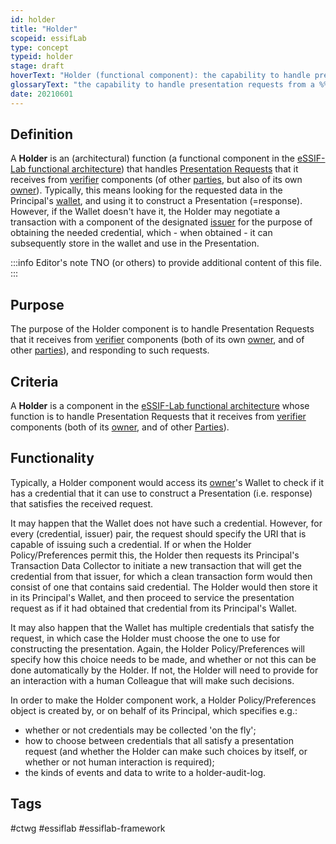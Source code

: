 ```yaml
---
id: holder
title: "Holder"
scopeid: essifLab
type: concept
typeid: holder
stage: draft
hoverText: "Holder (functional component): the capability to handle presentation requests from a Peer Agent, produce the requested data (a presentation) according to its Principal's holder-policy, and send that in response to the request."
glossaryText: "the capability to handle presentation requests from a %%peer agent^peer-agent%%, produce the requested data (a presentation) according to its %%principal^principal%%'s holder-policy, and send that in response to the request."
date: 20210601
---
```


## Definition
A **Holder** is an (architectural) function (a functional component in the [eSSIF-Lab functional architecture](../essifLab-fw-func-arch)) that handles [Presentation Requests](presentation-request) that it receives from [verifier](verifier) components (of other [parties](party), but also of its own [owner](owner)). Typically, this means looking for the requested data in the Principal's [wallet](wallet), and using it to construct a Presentation (=response). However, if the Wallet doesn't have it, the Holder may negotiate a transaction with a component of the designated [issuer](issuer) for the purpose of obtaining the needed credential, which - when obtained - it can subsequently store in the wallet and use in the Presentation.

:::info Editor's note
TNO (or others) to provide additional content of this file.
:::

## Purpose
The purpose of the Holder component is to handle Presentation Requests that it receives from [verifier](verifier) components (both of its own [owner](owner), and of other [parties](party)), and responding to such requests.

## Criteria
A **Holder** is a component in the [eSSIF-Lab functional architecture](../essifLab-fw-func-arch) whose function is to handle Presentation Requests that it receives from [verifier](verifier) components (both of its [owner](owner), and of other [Parties](party)).

## Functionality

Typically, a Holder component would access its [owner](owner)'s Wallet to check if it has a credential that it can use to construct a Presentation (i.e. response) that satisfies the received request.

It may happen that the Wallet does not have such a credential. However, for every (credential, issuer) pair, the request should specify the URI that is capable of issuing such a credential. If or when the Holder Policy/Preferences permit this, the Holder then requests its Principal's Transaction Data Collector to initiate a new transaction that will get the credential from that issuer, for which a clean transaction form would then consist of one that contains said credential. The Holder would then store it in its Principal's Wallet, and then proceed to service the presentation request as if it had obtained that credential from its Principal's Wallet.

It may also happen that the Wallet has multiple credentials that satisfy the request, in which case the Holder must choose the one to use for constructing the presentation. Again, the Holder Policy/Preferences will specify how this choice needs to be made, and whether or not this can be done automatically by the Holder. If not, the Holder will need to provide for an interaction with a human Colleague that will make such decisions.

In order to make the Holder component work, a Holder Policy/Preferences object is created by, or on behalf of its Principal, which specifies e.g.:

-   whether or not credentials may be collected 'on the fly';
-   how to choose between credentials that all satisfy a presentation request (and whether the Holder can make such choices by itself, or whether or not human interaction is required);
-   the kinds of events and data to write to a holder-audit-log.
## Tags
#ctwg #essiflab #essiflab-framework